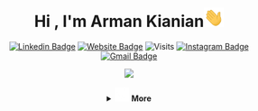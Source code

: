 <h1 align="center"><b>Hi , I'm Arman Kianian</b><img src="https://github.com/Armanx200/Armanx200/blob/main/assets/Hello.gif" width="35"></h1>

<div align="center">
	
[![Linkedin Badge](https://img.shields.io/badge/-ArmanKianian-blue?style=flat&logo=Linkedin&logoColor=white&link=https://www.linkedin.com/in/armankianian/)](https://www.linkedin.com/in/armankianian/)
[![Website Badge](https://img.shields.io/badge/-Armanx200-47CCCC?style=flat&logo=Google-Chrome&logoColor=white&link=https://github.com/Armanx200/Armanx200)](https://armanx200.github.io/)
![Visits](https://img.shields.io/badge/Visits-13106-blue)
[![Instagram Badge](https://img.shields.io/badge/-@Kianianarman-purple?style=flat&logo=instagram&logoColor=white&link=https://www.instagram.com/kianianarman)](https://www.instagram.com/kianianarman)
[![Gmail Badge](https://img.shields.io/badge/-kianianarman1-c14438?style=flat&logo=Gmail&logoColor=white&link=mailto:kianianarman1@gmail.com)](mailto:kianianarman1@gmail.com)


</div>
<p align="center">
  <a href="https://github.com/Armanx200"><img src="https://readme-typing-svg.herokuapp.com?font=Time+New+Roman&color=cyan&size=25&center=true&vCenter=true&width=600&height=100&lines=Self-taught+Developer;Computer+Science+Student;Active+Learner/Researcher;Love+to+learn+new+stuffs..<3"></a>
</p>

<details align="middle">
<summary><img src="https://github.com/Armanx200/Armanx200/blob/main/assets/More.gif" width ="25"> <b>More</b></summary>


<br>
<details align="middle">
<summary><picture><img src = "https://github.com/Armanx200/Armanx200/blob/main/assets/About_Me.gif" width = 50px></picture <b>About me</b> </summary>
<br>

A passionate Self-taught developer
<br>
Currently learning mathematics
<br>
Interested in video games

<img src="https://github.com/Armanx200/Armanx200/blob/main/assets/Real.gif">
</details>

<br>
<details align="middle">
<summary> <img src="https://github.com/Armanx200/Armanx200/blob/main/assets/Skills.gif" width ="25"><b> Skills</b> </summary>

<br>

<p align="center">

**Languages**:
  
![C++](https://img.shields.io/badge/C++%20-%2300599C.svg?style=for-the-badge&logo=c%2B%2B&logoColor=white)
![Python](https://img.shields.io/badge/Python%20-%2314354C.svg?style=for-the-badge&logo=python&logoColor=white)
![PHP](https://img.shields.io/badge/PHP-777BB4?style=for-the-badge&logo=php&logoColor=white)

<br>   

**Front-End Development**:

![HTML5](https://img.shields.io/badge/HTML5%20-%23E34F26.svg?style=for-the-badge&logo=html5&logoColor=white)
![CSS3](https://img.shields.io/badge/CSS%20-%231572B6.svg?style=for-the-badge&logo=css3&logoColor=white)
   
    
<br>

**Softwares and Tools**:

![Git](https://img.shields.io/badge/git-%23F05033.svg?style=for-the-badge&logo=git&logoColor=white)
![GitHub](https://img.shields.io/badge/github-%23121011.svg?style=for-the-badge&logo=github&logoColor=white)
![Google](https://img.shields.io/badge/google-%234285F4.svg?style=for-the-badge&logo=google&logoColor=white)
![Visual Studio Code](https://img.shields.io/badge/Visual%20Studio%20Code-0078d7.svg?style=for-the-badge&logo=visual-studio-code&logoColor=white)
![Linux](https://img.shields.io/badge/Linux-FCC624?style=for-the-badge&logo=linux&logoColor=black)

<br>

**Game Dev:**

![Godot](https://img.shields.io/badge/Godot-478CBF?style=for-the-badge&logo=godot-engine&logoColor=white)
![Blender](https://img.shields.io/badge/Blender-F5792A?style=for-the-badge&logo=blender&logoColor=white)
</p>


<img src="https://github.com/Armanx200/Armanx200/blob/main/assets/Real.gif">
</details>

<details align="middle">
<summary> <img src="https://github.com/Armanx200/Armanx200/blob/main/assets/Github-Stats.gif" width="35"><b> Github Stats </b> </summary>
<br>

<div align="center">

<a href="https://github.com/Armanx200">
  <img src="https://github-readme-stats.vercel.app/api?username=Armanx200&include_all_commits=true&count_private=true&show_icons=true&line_height=20&title_color=7A7ADB&icon_color=2234AE&text_color=D3D3D3&bg_color=0,000000,130F40" width="450"/>
  <img src="https://github-readme-stats.vercel.app/api/top-langs?username=Armanx200&show_icons=true&locale=en&layout=compact&line_height=20&title_color=7A7ADB&icon_color=2234AE&text_color=D3D3D3&bg_color=0,000000,130F40" width="375"  alt="armanx200"/>

</a>
</div>

</details>

<details align="middle">
<summary> <img src="https://github.com/Armanx200/Armanx200/blob/main/assets/Connect.gif" width ="35"><b> Let's Connect..!</b> </summary>
<br>
<div align='midlle'>
<a href="https://www.linkedin.com/in/armankianian/" target="_blank">
<img src="https://img.shields.io/badge/linkedin-%2300acee.svg?color=405DE6&style=for-the-badge&logo=linkedin&logoColor=white" alt=linkedin style="margin-bottom: 5px;"/>
</a>
<br>
<a href="mailto:kianianarman1@gmail.com" target="_blank">
<img src="https://img.shields.io/badge/gmail: Kianianarman1@gmail.com-%23EA4335.svg?style=for-the-badge&logo=gmail&logoColor=white" t=mail style="margin-bottom: 5px;" />
</a>
</div>

<br>
</detail>
<img src="https://github.com/Armanx200/Armanx200/blob/main/assets/Real.gif">
